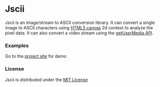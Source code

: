 Jscii
=====
Jscii is an image/stream to ASCII conversion library. It can convert a single image to ASCII characters using [HTML5 canvas](http://caniuse.com/canvas) 2d context to analyze the pixel data. It can also convert a video stream using the [getUserMedia API](http://caniuse.com/stream).



### Examples ###

Go to the [project site]() for demo

### License ###

Jscii is distributed under the [MIT License](http://www.opensource.org/licenses/MIT)
